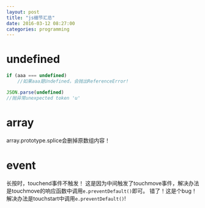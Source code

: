 ```yaml
---
layout: post
title: "js细节汇总"
date: 2016-03-12 08:27:00
categories: programming
---
```


# undefined

```javascript
if (aaa === undefined)
    //如果aaa是Undefined，会抛出ReferenceError!
```

```javascript
JSON.parse(undefined)
//抛异常unexpected token 'u'
```

# array
array.prototype.splice会删掉原数组内容！

# event
长按时，touchend事件不触发！
这是因为中间触发了touchmove事件，解决办法是touchmove的响应函数中调用`e.preventDefault()`即可。
错了！这是个bug！解决办法是touchstart中调用`e.preventDefault()`!